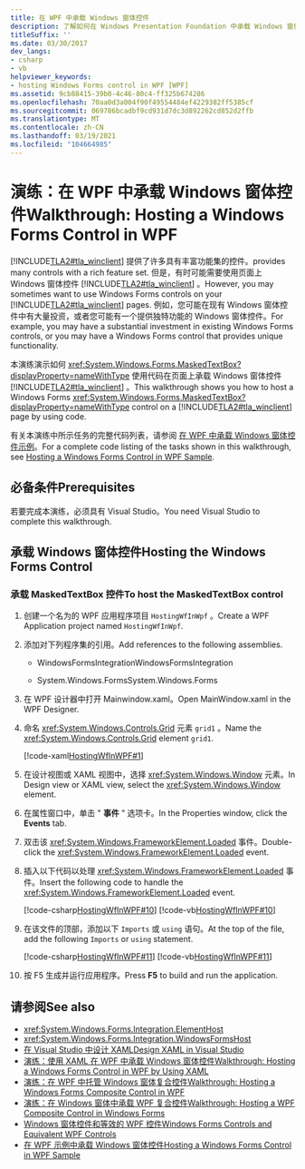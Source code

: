 ```yaml
---
title: 在 WPF 中承载 Windows 窗体控件
description: 了解如何在 Windows Presentation Foundation 中承载 Windows 窗体控件，该控件已经提供许多具有丰富功能集的控件。
titleSuffix: ''
ms.date: 03/30/2017
dev_langs:
- csharp
- vb
helpviewer_keywords:
- hosting Windows Forms control in WPF [WPF]
ms.assetid: 9cb88415-39b0-4c46-80c4-ff325b674286
ms.openlocfilehash: 70aa0d3a004f90f49554484ef4229382ff5385cf
ms.sourcegitcommit: 069786bcadbf9cd931d7dc3d892262cd852d2ffb
ms.translationtype: MT
ms.contentlocale: zh-CN
ms.lasthandoff: 03/19/2021
ms.locfileid: "104664985"
---
```

# <a name="walkthrough-hosting-a-windows-forms-control-in-wpf"></a><span data-ttu-id="3dcc3-103">演练：在 WPF 中承载 Windows 窗体控件</span><span class="sxs-lookup"><span data-stu-id="3dcc3-103">Walkthrough: Hosting a Windows Forms Control in WPF</span></span>

[!INCLUDE[TLA2#tla_winclient](../../../includes/tla2sharptla-winclient-md.md)] <span data-ttu-id="3dcc3-104">提供了许多具有丰富功能集的控件。</span><span class="sxs-lookup"><span data-stu-id="3dcc3-104">provides many controls with a rich feature set.</span></span> <span data-ttu-id="3dcc3-105">但是，有时可能需要使用页面上 Windows 窗体控件 [!INCLUDE[TLA2#tla_winclient](../../../includes/tla2sharptla-winclient-md.md)] 。</span><span class="sxs-lookup"><span data-stu-id="3dcc3-105">However, you may sometimes want to use Windows Forms controls on your [!INCLUDE[TLA2#tla_winclient](../../../includes/tla2sharptla-winclient-md.md)] pages.</span></span> <span data-ttu-id="3dcc3-106">例如，您可能在现有 Windows 窗体控件中有大量投资，或者您可能有一个提供独特功能的 Windows 窗体控件。</span><span class="sxs-lookup"><span data-stu-id="3dcc3-106">For example, you may have a substantial investment in existing Windows Forms controls, or you may have a Windows Forms control that provides unique functionality.</span></span>

<span data-ttu-id="3dcc3-107">本演练演示如何 <xref:System.Windows.Forms.MaskedTextBox?displayProperty=nameWithType> 使用代码在页面上承载 Windows 窗体控件 [!INCLUDE[TLA2#tla_winclient](../../../includes/tla2sharptla-winclient-md.md)] 。</span><span class="sxs-lookup"><span data-stu-id="3dcc3-107">This walkthrough shows you how to host a Windows Forms <xref:System.Windows.Forms.MaskedTextBox?displayProperty=nameWithType> control on a [!INCLUDE[TLA2#tla_winclient](../../../includes/tla2sharptla-winclient-md.md)] page by using code.</span></span>

<span data-ttu-id="3dcc3-108">有关本演练中所示任务的完整代码列表，请参阅 [在 WPF 中承载 Windows 窗体控件示例](https://github.com/Microsoft/WPF-Samples/tree/master/Migration%20and%20Interoperability/HostingWfInWPF)。</span><span class="sxs-lookup"><span data-stu-id="3dcc3-108">For a complete code listing of the tasks shown in this walkthrough, see [Hosting a Windows Forms Control in WPF Sample](https://github.com/Microsoft/WPF-Samples/tree/master/Migration%20and%20Interoperability/HostingWfInWPF).</span></span>

## <a name="prerequisites"></a><span data-ttu-id="3dcc3-109">必备条件</span><span class="sxs-lookup"><span data-stu-id="3dcc3-109">Prerequisites</span></span>

<span data-ttu-id="3dcc3-110">若要完成本演练，必须具有 Visual Studio。</span><span class="sxs-lookup"><span data-stu-id="3dcc3-110">You need Visual Studio to complete this walkthrough.</span></span>

## <a name="hosting-the-windows-forms-control"></a><span data-ttu-id="3dcc3-111">承载 Windows 窗体控件</span><span class="sxs-lookup"><span data-stu-id="3dcc3-111">Hosting the Windows Forms Control</span></span>

### <a name="to-host-the-maskedtextbox-control"></a><span data-ttu-id="3dcc3-112">承载 MaskedTextBox 控件</span><span class="sxs-lookup"><span data-stu-id="3dcc3-112">To host the MaskedTextBox control</span></span>

1. <span data-ttu-id="3dcc3-113">创建一个名为的 WPF 应用程序项目 `HostingWfInWpf` 。</span><span class="sxs-lookup"><span data-stu-id="3dcc3-113">Create a WPF Application project named `HostingWfInWpf`.</span></span>

2. <span data-ttu-id="3dcc3-114">添加对下列程序集的引用。</span><span class="sxs-lookup"><span data-stu-id="3dcc3-114">Add references to the following assemblies.</span></span>

    - <span data-ttu-id="3dcc3-115">WindowsFormsIntegration</span><span class="sxs-lookup"><span data-stu-id="3dcc3-115">WindowsFormsIntegration</span></span>

    - <span data-ttu-id="3dcc3-116">System.Windows.Forms</span><span class="sxs-lookup"><span data-stu-id="3dcc3-116">System.Windows.Forms</span></span>

3. <span data-ttu-id="3dcc3-117">在 WPF 设计器中打开 Mainwindow.xaml。</span><span class="sxs-lookup"><span data-stu-id="3dcc3-117">Open MainWindow.xaml in the WPF Designer.</span></span>

4. <span data-ttu-id="3dcc3-118">命名 <xref:System.Windows.Controls.Grid> 元素 `grid1` 。</span><span class="sxs-lookup"><span data-stu-id="3dcc3-118">Name the <xref:System.Windows.Controls.Grid> element `grid1`.</span></span>

     [!code-xaml[HostingWfInWPF#1](~/samples/snippets/csharp/VS_Snippets_Wpf/HostingWfInWPF/CSharp/HostingWfInWPF/Window1.xaml#1)]

5. <span data-ttu-id="3dcc3-119">在设计视图或 XAML 视图中，选择 <xref:System.Windows.Window> 元素。</span><span class="sxs-lookup"><span data-stu-id="3dcc3-119">In Design view or XAML view, select the <xref:System.Windows.Window> element.</span></span>

6. <span data-ttu-id="3dcc3-120">在属性窗口中，单击 " **事件** " 选项卡。</span><span class="sxs-lookup"><span data-stu-id="3dcc3-120">In the Properties window, click the **Events** tab.</span></span>

7. <span data-ttu-id="3dcc3-121">双击该 <xref:System.Windows.FrameworkElement.Loaded> 事件。</span><span class="sxs-lookup"><span data-stu-id="3dcc3-121">Double-click the <xref:System.Windows.FrameworkElement.Loaded> event.</span></span>

8. <span data-ttu-id="3dcc3-122">插入以下代码以处理 <xref:System.Windows.FrameworkElement.Loaded> 事件。</span><span class="sxs-lookup"><span data-stu-id="3dcc3-122">Insert the following code to handle the <xref:System.Windows.FrameworkElement.Loaded> event.</span></span>

     [!code-csharp[HostingWfInWPF#10](~/samples/snippets/csharp/VS_Snippets_Wpf/HostingWfInWPF/CSharp/HostingWfInWPF/Window1.xaml.cs#10)]
     [!code-vb[HostingWfInWPF#10](~/samples/snippets/visualbasic/VS_Snippets_Wpf/HostingWfInWPF/VisualBasic/HostingWfInWpf/Window1.xaml.vb#10)]

9. <span data-ttu-id="3dcc3-123">在该文件的顶部，添加以下 `Imports` 或 `using` 语句。</span><span class="sxs-lookup"><span data-stu-id="3dcc3-123">At the top of the file, add the following `Imports` or `using` statement.</span></span>

     [!code-csharp[HostingWfInWPF#11](~/samples/snippets/csharp/VS_Snippets_Wpf/HostingWfInWPF/CSharp/HostingWfInWPF/Window1.xaml.cs#11)]
     [!code-vb[HostingWfInWPF#11](~/samples/snippets/visualbasic/VS_Snippets_Wpf/HostingWfInWPF/VisualBasic/HostingWfInWpf/Window1.xaml.vb#11)]

10. <span data-ttu-id="3dcc3-124">按 F5 生成并运行应用程序。</span><span class="sxs-lookup"><span data-stu-id="3dcc3-124">Press **F5** to build and run the application.</span></span>

## <a name="see-also"></a><span data-ttu-id="3dcc3-125">请参阅</span><span class="sxs-lookup"><span data-stu-id="3dcc3-125">See also</span></span>

- <xref:System.Windows.Forms.Integration.ElementHost>
- <xref:System.Windows.Forms.Integration.WindowsFormsHost>
- [<span data-ttu-id="3dcc3-126">在 Visual Studio 中设计 XAML</span><span class="sxs-lookup"><span data-stu-id="3dcc3-126">Design XAML in Visual Studio</span></span>](/visualstudio/xaml-tools/designing-xaml-in-visual-studio)
- [<span data-ttu-id="3dcc3-127">演练：使用 XAML 在 WPF 中承载 Windows 窗体控件</span><span class="sxs-lookup"><span data-stu-id="3dcc3-127">Walkthrough: Hosting a Windows Forms Control in WPF by Using XAML</span></span>](walkthrough-hosting-a-windows-forms-control-in-wpf-by-using-xaml.md)
- [<span data-ttu-id="3dcc3-128">演练：在 WPF 中托管 Windows 窗体复合控件</span><span class="sxs-lookup"><span data-stu-id="3dcc3-128">Walkthrough: Hosting a Windows Forms Composite Control in WPF</span></span>](walkthrough-hosting-a-windows-forms-composite-control-in-wpf.md)
- [<span data-ttu-id="3dcc3-129">演练：在 Windows 窗体中承载 WPF 复合控件</span><span class="sxs-lookup"><span data-stu-id="3dcc3-129">Walkthrough: Hosting a WPF Composite Control in Windows Forms</span></span>](walkthrough-hosting-a-wpf-composite-control-in-windows-forms.md)
- [<span data-ttu-id="3dcc3-130">Windows 窗体控件和等效的 WPF 控件</span><span class="sxs-lookup"><span data-stu-id="3dcc3-130">Windows Forms Controls and Equivalent WPF Controls</span></span>](windows-forms-controls-and-equivalent-wpf-controls.md)
- [<span data-ttu-id="3dcc3-131">在 WPF 示例中承载 Windows 窗体控件</span><span class="sxs-lookup"><span data-stu-id="3dcc3-131">Hosting a Windows Forms Control in WPF Sample</span></span>](https://github.com/Microsoft/WPF-Samples/tree/master/Migration%20and%20Interoperability/HostingWfInWPF)
